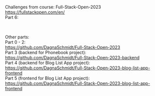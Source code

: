 Challenges from course: Full-Stack-Open-2023 </br>
https://fullstackopen.com/en/  </br>
Part 6:

</br></br>
Other parts:</br>
Part 0 - 2:</br>
https://github.com/DagnaSchmidt/Full-Stack-Open-2023</br>
Part 3 (backend for Phonebook project):</br>
https://github.com/DagnaSchmidt/Full-Stack-Open-2023-backend</br>
Part 4 (backend for Blog List App project):</br>
https://github.com/DagnaSchmidt/Full-Stack-Open-2023-blog-list-app-frontend</br>
Part 5 (frontend for Blog List App project): </br>
https://github.com/DagnaSchmidt/Full-Stack-Open-2023-blog-list-app-frontend
